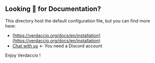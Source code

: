 ## Looking 👀 for Documentation?

This directory host the default configuration file, but you can find more here:

- [https://verdaccio.org/docs/en/installation](https://verdaccio.org/docs/en/installation)
- [Chat with us](http://chat.verdaccio.org) <- You need a Discord account

Enjoy Verdaccio !
